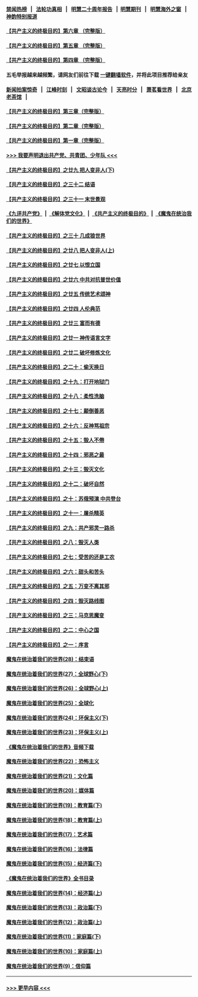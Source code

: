 #### [禁闻热榜](热点新闻.md?=0)  &nbsp;&nbsp;|&nbsp;&nbsp; [法轮功真相](https://github.com/gfw-breaker/truth/blob/master/README.md?=0) &nbsp;&nbsp;|&nbsp;&nbsp; [明慧二十周年报告](https://github.com/gfw-breaker/mh-reports/blob/master/README.md?=0) &nbsp;&nbsp;|&nbsp;&nbsp;[明慧期刊](https://github.com/gfw-breaker/mh-qikan) &nbsp;&nbsp;|&nbsp;&nbsp; [明慧海外之窗](https://github.com/gfw-breaker/mh-news/blob/master/README.md?=0) &nbsp;&nbsp;|&nbsp;&nbsp; [神韵特别报道](https://github.com/gfw-breaker/mh-news/blob/master/shenyun.md?=0)
#### [【共产主义的终极目的】第六章 （完整版）](../pages/nsc422/n11428913.md?t=02241902) 
#### [【共产主义的终极目的】第五章 （完整版）](../pages/nsc422/n11428912.md?t=02241902) 
#### [【共产主义的终极目的】第四章 （完整版）](../pages/nsc422/n11428907.md?t=02241902) 
#### 五毛举报越来越频繁，请网友们前往下载 [一键翻墙软件](https://github.com/gfw-breaker/ssr-accounts)，并将此项目推荐给亲友
#### [新闻拍案惊奇](https://github.com/gfw-breaker/banned-news/blob/master/pages/link4.md) &nbsp;&nbsp;|&nbsp;&nbsp; [江峰时刻](https://github.com/gfw-breaker/banned-news/blob/master/pages/link4.md) &nbsp;&nbsp;|&nbsp;&nbsp; [文昭谈古论今](https://github.com/gfw-breaker/banned-news/blob/master/pages/link4.md) &nbsp;&nbsp;|&nbsp;&nbsp; [天亮时分](https://github.com/gfw-breaker/banned-news/blob/master/pages/link4.md) &nbsp;&nbsp;|&nbsp;&nbsp; [萧茗看世界](https://github.com/gfw-breaker/banned-news/blob/master/pages/link4.md) &nbsp;&nbsp;|&nbsp;&nbsp; [北京老茶馆](https://github.com/gfw-breaker/banned-news/blob/master/pages/link4.md) &nbsp;&nbsp;|&nbsp;&nbsp; 
#### [【共产主义的终极目的】第三章（完整版）](../pages/nsc422/n11428848.md?t=02241902) 
#### [【共产主义的终极目的】第二章（完整版）](../pages/nsc422/n11428831.md?t=02241902) 
#### [【共产主义的终极目的】第一章（完整版）](../pages/nsc422/n11417651.md?t=02241902) 
#### [>>> 我要声明退出共产党、共青团、少年队 <<<](https://github.com/begood0513/goodnews/blob/master/quit/letter.md) 
#### [【共产主义的终极目的】之廿九 把人变非人(下)](../pages/nsc422/n11344140.md?t=02241902) 
#### [【共产主义的终极目的】之三十二 结语](../pages/nsc422/n11360535.md?t=02241902) 
#### [【共产主义的终极目的】之三十一 末世景观](../pages/nsc422/n11351129.md?t=02241902) 
#### [《九评共产党》](https://github.com/begood0513/9ping.md/blob/master/README.md) &nbsp;|&nbsp; [《解体党文化》](../../../../jtdwh.md/blob/master/README.md)  &nbsp;|&nbsp; [《共产主义的终极目的》](../../../../gczydzjmd.md/blob/master/README.md) &nbsp;|&nbsp; [《魔鬼在统治我们的世界》](../../../../mgztzwmdsj.md/blob/master/README.md) 
#### [【共产主义的终极目的】之三十 几成狼世界](../pages/nsc422/n11348280.md?t=02241902) 
#### [【共产主义的终极目的】之廿八 把人变非人(上)](../pages/nsc422/n11340492.md?t=02241902) 
#### [【共产主义的终极目的】之廿七 以恨立国](../pages/nsc422/n11336944.md?t=02241902) 
#### [【共产主义的终极目的】之廿六 中共对抗普世价值](../pages/nsc422/n11324785.md?t=02241902) 
#### [【共产主义的终极目的】之廿五 传统艺术颂神](../pages/nsc422/n11296396.md?t=02241902) 
#### [【共产主义的终极目的】之廿四 人伦典范](../pages/nsc422/n11296397.md?t=02241902) 
#### [【共产主义的终极目的】之廿三 富而有德](../pages/nsc422/n11283598.md?t=02241902) 
#### [【共产主义的终极目的】之廿一 神传语言文字](../pages/nsc422/n11263265.md?t=02241902) 
#### [【共产主义的终极目的】之廿二 破坏修炼文化](../pages/nsc422/n11245728.md?t=02241902) 
#### [【共产主义的终极目的】之二十：偷天换日](../pages/nsc422/n11238846.md?t=02241902) 
#### [【共产主义的终极目的】之十九：打开地狱门](../pages/nsc422/n11206376.md?t=02241902) 
#### [【共产主义的终极目的】之十八：柔性洗脑](../pages/nsc422/n11199994.md?t=02241902) 
#### [【共产主义的终极目的】之十七：颠倒善恶](../pages/nsc422/n11179782.md?t=02241902) 
#### [【共产主义的终极目的】之十六：反神骂祖宗](../pages/nsc422/n11166798.md?t=02241902) 
#### [【共产主义的终极目的】之十五：毁人不倦](../pages/nsc422/n11166792.md?t=02241902) 
#### [【共产主义的终极目的】之十四：邪恶之最](../pages/nsc422/n11150249.md?t=02241902) 
#### [【共产主义的终极目的】之十三：毁灭文化](../pages/nsc422/n11135227.md?t=02241902) 
#### [【共产主义的终极目的】之十二：破坏自然](../pages/nsc422/n11135214.md?t=02241902) 
#### [【共产主义的终极目的】之十：苏俄预演 中共登台](../pages/nsc422/n11118424.md?t=02241902) 
#### [【共产主义的终极目的】之十一：屠杀精英](../pages/nsc422/n11118442.md?t=02241902) 
#### [【共产主义的终极目的】之九：共产邪灵一路杀](../pages/nsc422/n11114139.md?t=02241902) 
#### [【共产主义的终极目的】之八：毁灭人类](../pages/nsc422/n11108503.md?t=02241902) 
#### [【共产主义的终极目的】之七：受苦的还是工农](../pages/nsc422/n11101809.md?t=02241902) 
#### [【共产主义的终极目的】之六：甜头和苦头](../pages/nsc422/n11096971.md?t=02241902) 
#### [【共产主义的终极目的】之五：万变不离其邪](../pages/nsc422/n11091285.md?t=02241902) 
#### [【共产主义的终极目的】之四：毁灭路线图](../pages/nsc422/n11086284.md?t=02241902) 
#### [【共产主义的终极目的】之三：马克思魔变](../pages/nsc422/n11061941.md?t=02241902) 
#### [【共产主义的终极目的】之二：中心之国](../pages/nsc422/n11047728.md?t=02241902) 
#### [【共产主义的终极目的】之一：序言](../pages/nsc422/n11086077.md?t=02241902) 
#### [魔鬼在统治着我们的世界(28)：结束语](../pages/nsc422/n10936246.md?t=02241902) 
#### [魔鬼在统治着我们的世界(27)：全球野心(下)](../pages/nsc422/n10928319.md?t=02241902) 
#### [魔鬼在统治着我们的世界(26)：全球野心(上)](../pages/nsc422/n10900318.md?t=02241902) 
#### [魔鬼在统治着我们的世界(25)：全球化](../pages/nsc422/n10788205.md?t=02241902) 
#### [魔鬼在统治着我们的世界(24)：环保主义(下)](../pages/nsc422/n10695307.md?t=02241902) 
#### [魔鬼在统治着我们的世界(23)：环保主义(上)](../pages/nsc422/n10688613.md?t=02241902) 
#### [《魔鬼在统治着我们的世界》音频下载](../pages/nsc422/n10635553.md?t=02241902) 
#### [魔鬼在统治着我们的世界(22)：恐怖主义](../pages/nsc422/n10614727.md?t=02241902) 
#### [魔鬼在统治着我们的世界(21)：文化篇](../pages/nsc422/n10597706.md?t=02241902) 
#### [魔鬼在统治着我们的世界(20)：媒体篇](../pages/nsc422/n10586579.md?t=02241902) 
#### [魔鬼在统治着我们的世界(19)：教育篇(下)](../pages/nsc422/n10564808.md?t=02241902) 
#### [魔鬼在统治着我们的世界(18)：教育篇(上)](../pages/nsc422/n10526970.md?t=02241902) 
#### [魔鬼在统治着我们的世界(17)：艺术篇](../pages/nsc422/n10499093.md?t=02241902) 
#### [魔鬼在统治着我们的世界(16)：法律篇](../pages/nsc422/n10485969.md?t=02241902) 
#### [魔鬼在统治着我们的世界(15)：经济篇(下)](../pages/nsc422/n10469975.md?t=02241902) 
#### [《魔鬼在统治着我们的世界》全书目录](../pages/nsc422/n10464261.md?t=02241902) 
#### [魔鬼在统治着我们的世界(14)：经济篇(上)](../pages/nsc422/n10457370.md?t=02241902) 
#### [魔鬼在统治着我们的世界(13)：政治篇(下)](../pages/nsc422/n10448270.md?t=02241902) 
#### [魔鬼在统治着我们的世界(12)：政治篇(上)](../pages/nsc422/n10444576.md?t=02241902) 
#### [魔鬼在统治着我们的世界(11)：家庭篇(下)](../pages/nsc422/n10440961.md?t=02241902) 
#### [魔鬼在统治着我们的世界(10)：家庭篇(上)](../pages/nsc422/n10435448.md?t=02241902) 
#### [魔鬼在统治着我们的世界(9)：信仰篇](../pages/nsc422/n10432159.md?t=02241902) 

----
#### [ >>> 更早内容 <<< ](../indexes/nsc422-earlier.md)
